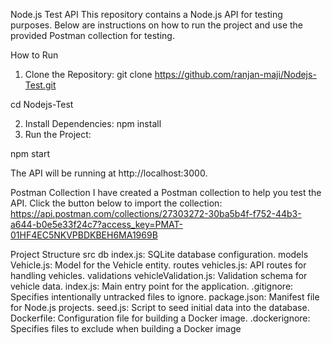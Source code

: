 Node.js Test API
This repository contains a Node.js API for testing purposes. Below are instructions on how to run the project and use the provided Postman collection for testing.

How to Run

1. Clone the Repository: git clone https://github.com/ranjan-maji/Nodejs-Test.git

cd Nodejs-Test

2. Install Dependencies:
   npm install
3. Run the Project:

npm start

The API will be running at http://localhost:3000.

Postman Collection
I have created a Postman collection to help you test the API. Click the button below to import the collection:
https://api.postman.com/collections/27303272-30ba5b4f-f752-44b3-a644-b0e5e33f24c7?access_key=PMAT-01HF4EC5NKVPBDKBEH6MA1969B

Project Structure
    src
        db
          index.js: SQLite database configuration.
        models
          Vehicle.js: Model for the Vehicle entity.
        routes
          vehicles.js: API routes for handling vehicles.
        validations
          vehicleValidation.js: Validation schema for vehicle data.
    index.js: Main entry point for the application.
.gitignore: Specifies intentionally untracked files to ignore.
package.json: Manifest file for Node.js projects.
seed.js: Script to seed initial data into the database.
Dockerfile: Configuration file for building a Docker image.
.dockerignore: Specifies files to exclude when building a Docker image
